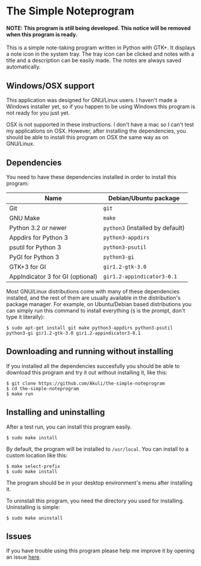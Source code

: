 # The Simple Noteprogram

#### NOTE: This program is still being developed. This notice will be removed when this program is ready.

This is a simple note-taking program written in Python with GTK+. It displays a note icon in the system tray. The tray icon can be clicked and notes with a title and a description can be easily made. The notes are always saved automatically.

## Windows/OSX support

This application was designed for GNU/Linux users. I haven't made a Windows installer yet, so if you happen to be using Windows this program is not ready for you just yet.

OSX is not supported in these instructions. I don't have a mac so I can't test my applications on OSX. However, after installing the dependencies, you should be able to install this program on OSX the same way as on GNU/Linux.

## Dependencies

You need to have these dependencies installed in order to install this program:

| Name                              | Debian/Ubuntu package             |
|-----------------------------------|-----------------------------------|
| Git                               | `git`                             |
| GNU Make                          | `make`                            |
| Python 3.2 or newer               | `python3` (installed by default)  |
| Appdirs for Python 3              | `python3-appdirs`                 |
| psutil for Python 3               | `python3-psutil`                  |
| PyGI for Python 3                 | `python3-gi`                      |
| GTK+3 for GI                      | `gir1.2-gtk-3.0`                  |
| AppIndicator 3 for GI (optional)  | `gir1.2-appindicator3-0.1`        |

Most GNU/Linux distributions come with many of these dependencies installed, and the rest of them are usually available in the distribution's package manager. For example, on Ubuntu/Debian based distributions you can simply run this command to install everything (`$` is the prompt, don't type it literally):

    $ sudo apt-get install git make python3-appdirs python3-psutil python3-gi gir1.2-gtk-3.0 gir1.2-appindicator3-0.1

## Downloading and running without installing

If you installed all the dependencies succesfully you should be able to download this program and try it out without installing it, like this:

    $ git clone https://github.com/Akuli/the-simple-noteprogram
    $ cd the-simple-noteprogram
    $ make run

## Installing and uninstalling

After a test run, you can install this program easily.

    $ sudo make install

By default, the program will be installed to `/usr/local`. You can install to a custom location like this:

    $ make select-prefix
    $ sudo make install

The program should be in your desktop environment's menu after installing it.

To uninstall this program, you need the directory you used for installing. Uninstalling is simple:

    $ sudo make uninstall

## Issues

If you have trouble using this program please help me improve it by opening an issue [here](https://github.com/Akuli/the-simple-noteprogram/issues).
